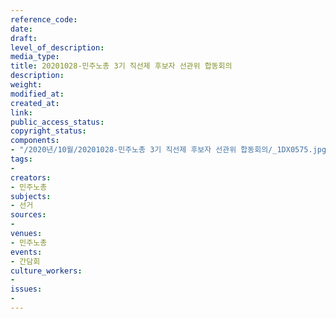 ```yaml
---
reference_code: 
date: 
draft: 
level_of_description: 
media_type: 
title: 20201028-민주노총 3기 직선제 후보자 선관위 합동회의
description: 
weight: 
modified_at: 
created_at: 
link: 
public_access_status: 
copyright_status: 
components:
- "/2020년/10월/20201028-민주노총 3기 직선제 후보자 선관위 합동회의/_1DX0575.jpg"
tags:
- 
creators:
- 민주노총
subjects:
- 선거
sources:
- 
venues:
- 민주노총
events:
- 간담회
culture_workers:
- 
issues:
- 
---
```

